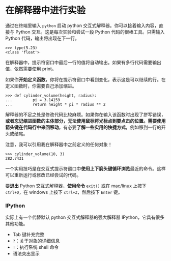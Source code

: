 # 在解释器中进行实验

通过在终端里输入 `python` 启动 python 交互式解释器。你可以接着输入内容，直接与 Python 交互。这是每次实验和尝试一段 Python 代码的很棒工具。只需输入 Python 代码，输出将出现在下一行。

```
>>> type(5.23)
<class 'float'>
```

在解释器中，提示符窗口中最后一行的值将自动输出。如果有多行代码需要输出值，依然需要使用 print。

如果你**开始定义函数**，你将在提示符窗口中看到变化，表示这是可以继续的行。在定义函数时，你需要自己添加缩进。

```
>>> def cylinder_volume(height, radius):
...         pi = 3.14159
...         return height * pi * radius ** 2
```

解释器的不足之处是修改代码比较麻烦。如果你在输入该函数时出现了拼写错误，**或者忘记缩进函数的主体部分，无法使用鼠标将光标点到要点击的位置。需要使用箭头键在代码行中来回移动**。有必要**了解一些实用的快捷方式**，例如移到一行的开头或结尾。

注意，我可以引用我在解释器中之前定义的任何对象！

```
>>> cylinder_volume(10, 3)
282.7431
```

一个实用技巧是在交互式提示符窗口中**使用上下箭头键循环浏览**最近的命令。这样可以重新运行或修改已经尝试的代码。

要**退出** Python 交互式解释器，**使用命令** `exit()` 或在 mac/linux 上按下 `ctrl+D`，在 windows 上按下 `ctrl+Z`，然后按下 `Enter` 键。

### IPython

实际上有一个代替默认 python 交互式解释器的强大解释器 IPython，它具有很多其他功能。

- Tab 键补充完整
- `?`：关于对象的详细信息
- `!`：执行系统 shell 命令
- 语法突出显示